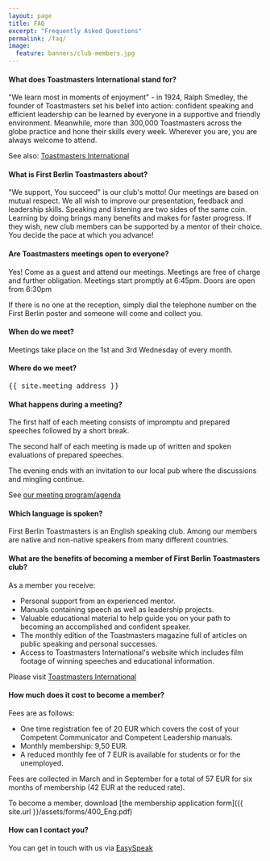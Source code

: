 ```yaml
---
layout: page
title: FAQ
excerpt: "Frequently Asked Questions"
permalink: /faq/
image:
  feature: banners/club-members.jpg
---
```

 
#### What does Toastmasters International stand for?
 
"We learn most in moments of enjoyment" -  in 1924, Ralph Smedley, the founder of Toastmasters
set his belief into action: confident speaking and efficient leadership can be learned by everyone in a
supportive and friendly environment. Meanwhile, more than 300,000 Toastmasters across the globe
practice and hone their skills every week. Wherever you are, you are always welcome to attend.

See also: [Toastmasters International](http://www.toastmasters.org)

 
#### What is First Berlin Toastmasters about?
 
"We support, You succeed" is our club's motto! Our meetings are based on mutual respect. We all
wish to improve our presentation, feedback and leadership skills. Speaking and listening are 
two sides of the same coin. Learning by doing brings many benefits and makes for faster progress. 
If they wish, new club members can be supported by a mentor of their choice. You decide the
pace at which you advance!
 
#### Are Toastmasters meetings open to everyone?
 
Yes! Come as a guest and attend our meetings. Meetings are free of charge and further obligation. 
Meetings start promptly at 6:45pm. Doors are open from 6:30pm 

If there is no one at the reception, simply dial the telephone number on the First Berlin poster 
and someone will come and collect you.
 
#### When do we meet?

Meetings take place on the 1st and 3rd Wednesday of every month. 

#### Where do we meet?

<pre>
{{ site.meeting_address }}
</pre>
 
#### What happens during a meeting?

The first half of each meeting consists of impromptu and prepared speeches followed by a short break.

The second half of each meeting is made up of written and spoken evaluations of prepared speeches. 

The evening ends with an invitation to our local pub where the discussions and mingling continue.

See [our meeting program/agenda](fbtm.tmclub.eu/agenda)
 
#### Which language is spoken?
 
First Berlin Toastmasters is an English speaking club. Among our members are native and non-native speakers from
many different countries. 


#### What are the benefits of becoming a member of First Berlin Toastmasters club?
 
As a member you receive:

* Personal support from an experienced mentor.
* Manuals containing speech as well as leadership projects.
* Valuable educational material to help guide you on your path to becoming an accomplished and confident speaker.
* The monthly edition of the Toastmasters magazine full of articles on public speaking and personal successes.   
* Access to Toastmasters International's website which includes film footage of winning speeches and educational information.

Please visit [Toastmasters International](http://www.toastmasters.org)
 
#### How much does it cost to become a member?

Fees are as follows:

* One time registration fee of 20 EUR which covers the cost of your Competent Communicator and Competent Leadership manuals.
* Monthly membership: 9,50 EUR.
* A reduced monthly fee of 7 EUR is available for students or for the unemployed.

Fees are collected in March and in September for a total of 57 EUR for six months of membership (42 EUR at the reduced rate). 

To become a member, download [the membership application form]({{ site.url }}/assets/forms/400_Eng.pdf)<i style="margin-left:10px;" class="fa fa-file-pdf-o fa-2x"></i>

 
#### How can I contact you?

You can get in touch with us via [EasySpeak](http://tmclub.eu/portal.php?page=553)
